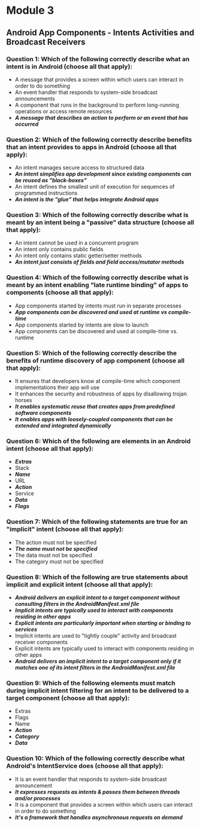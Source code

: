 ﻿# Module 3
## Android App Components - Intents Activities and Broadcast Receivers

### Question 1: Which of the following correctly describe what an intent is in Android (choose all that apply):
* A message that provides a screen within which users can interact in order to do something
* An event handler that responds to system-side broadcast announcements
* A component that runs in the background to perform long-running operations or access remote resources
* ***A message that describes an action to perform or an event that has occurred***

### Question 2: Which of the following correctly describe benefits that an intent provides to apps in Android (choose all that apply):
* An intent manages secure access to structured data
* ***An intent simplifies app development since existing components can be reused as "black-boxes"***
* An intent defines the smallest unit of execution for sequences of programmed instructions
* ***An intent is the "glue" that helps integrate Android apps***

### Question 3: Which of the following correctly describe what is meant by an intent being a "passive" data structure (choose all that apply):
* An intent cannot be used in a concurrent program
* An intent only contains public fields
* An intent only contains static getter/setter methods
* ***An intent just consists of fields and field access/mutator methods***

### Question 4: Which of the following correctly describe what is meant by an intent enabling "late runtime binding" of apps to components (choose all that apply):
* App components started by intents must run in separate processes
* ***App components can be discovered and used at runtime vs compile-time***
* App components started by intents are slow to launch
* App components can be discovered and used at compile-time vs. runtime

### Question 5: Which of the following correctly describe the benefits of runtime discovery of app component (choose all that apply):
* It ensures that developers know at compile-time which component implementations their app will use
* It enhances the security and robustness of apps by disallowing trojan horses
* ***It enables systematic reuse that creates apps from predefined software components***
* ***It enables apps with loosely-coupled components that can be extended and integrated dynamically***

### Question 6: Which of the following are elements in an Android intent (choose all that apply):
* ***Extras***
* Stack
* ***Name***
* URL
* ***Action***
* Service
* ***Data***
* ***Flags***

### Question 7: Which of the following statements are true for an "implicit" intent (choose all that apply):
* The action must not be specified
* ***The name must not be specified***
* The data must not be specified
* The category must not be specified

### Question 8: Which of the following are true statements about implicit and explicit intent (choose all that apply):
* ***Android delivers an explicit intent to a target component without consulting filters in the AndroidManifest.xml file***
* ***Implicit intents are typically used to interact with components residing in other apps***
* ***Explicit intents are particularly important when starting or binding to services***
* Implicit intents are used to "tightly couple" activity and broadcast receiver components
* Explicit intents are typically used to interact with components residing in other apps
* ***Android delivers an implicit intent to a target component only if it matches one of its intent filters in the AndroidManifest.xml file***

### Question 9: Which of the following elements must match during implicit intent filtering for an intent to be delivered to a target component (choose all that apply):
* Extras
* Flags
* Name
* ***Action***
* ***Category***
* ***Data***

### Question 10: Which of the following correctly describe what Android's IntentService does (choose all that apply):
* It is an event handler that responds to system-side broadcast announcement
* ***It expresses requests as intents & passes them between threads and/or processes***
* It is a component that provides a screen within which users can interact in order to do something
* ***It's a framework that handles asynchronous requests on demand***

